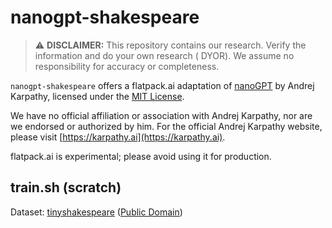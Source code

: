 # nanogpt-shakespeare

> :warning: **DISCLAIMER:** This repository contains our research. Verify the information and do your own research (
> DYOR). We assume no responsibility for accuracy or completeness.

`nanogpt-shakespeare` offers a flatpack.ai adaptation of [nanoGPT](https://github.com/karpathy/nanoGPT) by Andrej Karpathy, licensed under the [MIT License](https://github.com/karpathy/nanoGPT/blob/master/LICENSE).

We have no official affiliation or association with Andrej Karpathy, nor are we endorsed or authorized by him. For the official Andrej Karpathy website, please visit [https://karpathy.ai](https://karpathy.ai).

flatpack.ai is experimental; please avoid using it for production.

## train.sh (scratch)

Dataset: [tinyshakespeare](https://raw.githubusercontent.com/karpathy/char-rnn/master/data/tinyshakespeare/input.txt) ([Public Domain](https://creativecommons.org/publicdomain/zero/1.0/))